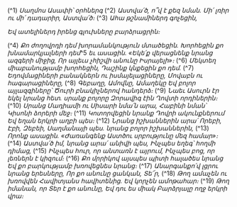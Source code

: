 
(^1) _Սաղմոս Ասափի՝ օրհներգ_
(^2) _Աստվա՛ծ, ո՞վ է քեզ նման.
Մի՛ լռիր ու մի՛ դադարիր, Աստվա՛ծ։_
(^3) _Ահա թշնամիներդ գոչեցին,_


_Եվ ատելիներդ իրենց գլուխները բարձրացրին։_

(^4) _Քո ժողովրդի դեմ խորամանկություն մտածեցին.
Խորհեցին քո խնամարկյալների դեմ_^5 _եւ ասացին.
«Եկե՛ք վերացնենք նրանց ազգերի միջից,
Որ այլեւս չհիշվի անունը Իսրայելի»։_
(^6) _Մեկտեղ միաբանությամբ խորհեցին,
Դաշինք կնքեցին քո դեմ._
(^7) _Եդովմացիների բանակներն ու իսմայելացիները,
Մովաբն ու հագարացիները,_
(^8) _Գեբաղը, Ամովնը, Ամաղեկը
Եվ բոլոր այլազգիները՝ Ծուրի բնակիչներով հանդերձ։_
(^9) _Նաեւ Ասուրն էր եկել նրանց հետ. սրանք բոլորը
Զորավիգ էին Ղովտի որդիներին։_
(^10) _Սրանց Մադիամի ու Սիսարի նմա՛ն արա,
Հաբինի նման՝ Կիսոնի ձորերի մեջ։_
(^11) _Կոտորվեցին նրանք Դովրի ակունքներում
Եվ եղան երկրի աղբի պես։_
(^12) _Նրանց իշխաններին արա՛ Որեբի, Էբի, Զեբեի,
Սաղմանայի պես. նրանց բոլոր իշխաններին,_
(^13) _Որոնք ասացին. «Ժառանգենք Աստծու սրբությունը մեզ համար»։_
(^14) _Աստվա՛ծ իմ, նրանց արա՛ անիվի պես,
Ինչպես եղեգ՝ հողմի դիմաց,_
(^15) _Ինչպես հուր, որ անտառն է այրում,
Ինչպես բոց, որ լեռներն է կիզում։_
(^16) _Քո մրրիկով այսպես պիտի հալածես նրանց
Եվ քո բարկությամբ խռովեցնես նրանց։_
(^17) _Անարգանքո՛վ լցրու նրանց երեսները,
Որ քո անունը ցանկան, Տե՜ր,_
(^18) _Թող ամաչեն ու խռովվեն
Հավիտյանս հավիտենից.
Եվ կորչեն ամոթահար։_
(^19) _Թող իմանան, որ Տեր է քո անունը,
Եվ դու ես միակ Բարձրյալը ողջ երկրի վրա։_
